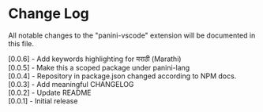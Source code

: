 # Change Log

All notable changes to the "panini-vscode" extension will be documented in this file.

[0.0.6] - Add keywords highlighting for मराठी (Marathi)  
[0.0.5] - Make this a scoped package under panini-lang  
[0.0.4] - Repository in package.json changed according to NPM docs.  
[0.0.3] - Add meaningful CHANGELOG  
[0.0.2] - Update README  
[0.0.1] - Initial release